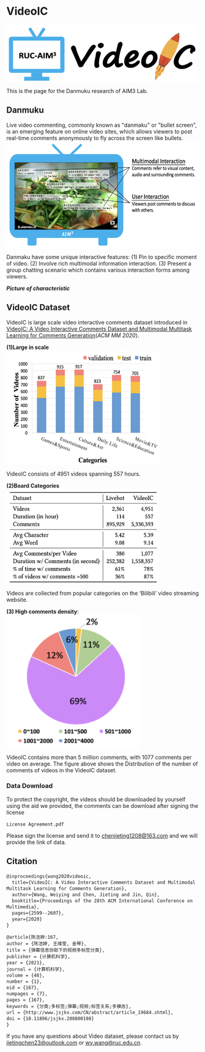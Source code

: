 # VideoIC
<img src="https://github.com/AIM3-RUC/VideoIC/blob/master/images/logo.png" width = "500" height = "150" alt="" align=center />  

This is the page for the Danmuku research of AIM3 Lab.



## Danmuku
Live video commenting, commonly known as "danmaku" or "bullet screen", is an emerging feature on online video sites, which allows viewers to post real-time comments anonymously to fly across the screen like bullets.
<img src="https://github.com/AIM3-RUC/VideoIC/blob/master/images/characteristic.png" width = "550" height = "280" alt="" align=center /> 

Danmaku have some unique interactive features:
(1) Pin to specific moment of video.
(2) Involve rich multimodal information interaction.
(3) Present a group chatting scenario which contains various interaction forms among viewers.

***Picture of characteristic***


## VideoIC Dataset
VideoIC is large scale video interactive comments dataset introduced in [VideoIC: A Video Interactive Comments Dataset and Multimodal Multitask Learning for Comments Generation](https://dl.acm.org/doi/10.1145/3394171.3413890)(*ACM MM 2020*).

**(1)Large in scale** \
<img src="https://github.com/AIM3-RUC/VideoIC/blob/master/images/category.png" width = "400" height = "300" alt="" align=center /> 

VideoIC consists of 4951 videos spanning 557 hours.

**(2)Board Categories** \
<img src="https://github.com/AIM3-RUC/VideoIC/blob/master/images/statistic.png" width = "400" height = "250" alt="" align=center />

Videos are collected from popular categories on the ‘Bilibili’ video streaming website.


**(3) High comments density**: \
<img src="https://github.com/AIM3-RUC/VideoIC/blob/master/images/comments_num.png" width = "350" height = "350" alt="" align=center />


VideoIC contains more than 5 million comments, with 1077 comments per video on average. The figure above shows the Distribution of the number of comments of videos in the VideoIC dataset.


### Data Download
To protect the copyright, the videos should be downloaded by yourself using the aid we provided, the comments can be download after signing the license
```
License Agreement.pdf
```
Please sign the license and send it to chenjieting1208@163.com and we will provide the link of data.



## Citation

```
@inproceedings{wang2020videoic,
  title={VideoIC: A Video Interactive Comments Dataset and Multimodal Multitask Learning for Comments Generation},
  author={Wang, Weiying and Chen, Jieting and Jin, Qin},
  booktitle={Proceedings of the 28th ACM International Conference on Multimedia},
  pages={2599--2607},
  year={2020}
}
```

```
@article{陈洁婷:167,
author = {陈洁婷, 王维莹, 金琴},
title = {弹幕信息协助下的视频多标签分类},
publisher = {计算机科学},
year = {2021},
journal = {计算机科学},
volume = {48},
number = {1},
eid = {167},
numpages = {7},
pages = {167},
keywords = {分类;多标签;弹幕;视频;标签关系;多模态},
url = {http://www.jsjkx.com/CN/abstract/article_19684.shtml},
doi = {10.11896/jsjkx.200800198}
} 
```


If you have any questions about Video dataset, please contact us by jietingchen23@outlook.com or wy.wang@ruc.edu.cn.
